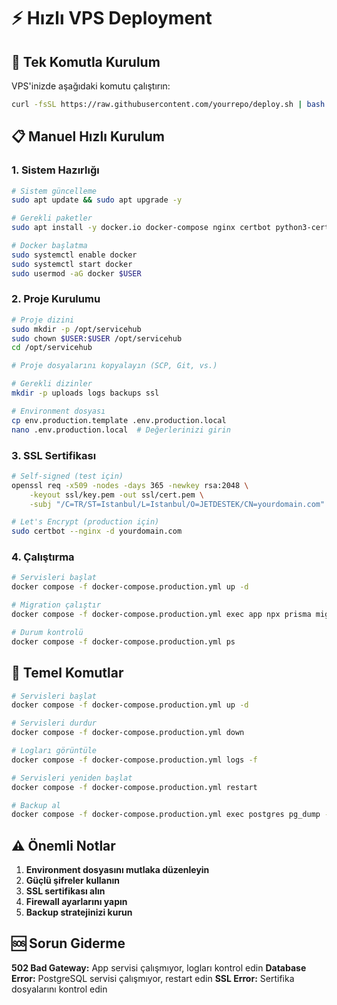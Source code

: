 # ⚡ Hızlı VPS Deployment

## 🚀 Tek Komutla Kurulum

VPS'inizde aşağıdaki komutu çalıştırın:

```bash
curl -fsSL https://raw.githubusercontent.com/yourrepo/deploy.sh | bash
```

## 📋 Manuel Hızlı Kurulum

### 1. Sistem Hazırlığı
```bash
# Sistem güncelleme
sudo apt update && sudo apt upgrade -y

# Gerekli paketler
sudo apt install -y docker.io docker-compose nginx certbot python3-certbot-nginx nodejs npm git

# Docker başlatma
sudo systemctl enable docker
sudo systemctl start docker
sudo usermod -aG docker $USER
```

### 2. Proje Kurulumu
```bash
# Proje dizini
sudo mkdir -p /opt/servicehub
sudo chown $USER:$USER /opt/servicehub
cd /opt/servicehub

# Proje dosyalarını kopyalayın (SCP, Git, vs.)

# Gerekli dizinler
mkdir -p uploads logs backups ssl

# Environment dosyası
cp env.production.template .env.production.local
nano .env.production.local  # Değerlerinizi girin
```

### 3. SSL Sertifikası
```bash
# Self-signed (test için)
openssl req -x509 -nodes -days 365 -newkey rsa:2048 \
    -keyout ssl/key.pem -out ssl/cert.pem \
    -subj "/C=TR/ST=Istanbul/L=Istanbul/O=JETDESTEK/CN=yourdomain.com"

# Let's Encrypt (production için)
sudo certbot --nginx -d yourdomain.com
```

### 4. Çalıştırma
```bash
# Servisleri başlat
docker compose -f docker-compose.production.yml up -d

# Migration çalıştır
docker compose -f docker-compose.production.yml exec app npx prisma migrate deploy

# Durum kontrolü
docker compose -f docker-compose.production.yml ps
```

## 🔧 Temel Komutlar

```bash
# Servisleri başlat
docker compose -f docker-compose.production.yml up -d

# Servisleri durdur
docker compose -f docker-compose.production.yml down

# Logları görüntüle
docker compose -f docker-compose.production.yml logs -f

# Servisleri yeniden başlat
docker compose -f docker-compose.production.yml restart

# Backup al
docker compose -f docker-compose.production.yml exec postgres pg_dump -U jetdestek jetdestek_prod > backup.sql
```

## ⚠️ Önemli Notlar

1. **Environment dosyasını mutlaka düzenleyin**
2. **Güçlü şifreler kullanın**
3. **SSL sertifikası alın**
4. **Firewall ayarlarını yapın**
5. **Backup stratejinizi kurun**

## 🆘 Sorun Giderme

**502 Bad Gateway:** App servisi çalışmıyor, logları kontrol edin
**Database Error:** PostgreSQL servisi çalışmıyor, restart edin
**SSL Error:** Sertifika dosyalarını kontrol edin

